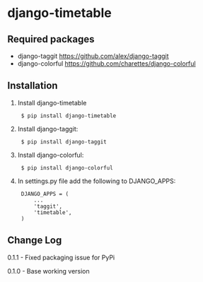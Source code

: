 django-timetable
========================


Required packages
------------------
* django-taggit
    https://github.com/alex/django-taggit
* django-colorful
    https://github.com/charettes/django-colorful


Installation
------------

1. Install django-timetable

        $ pip install django-timetable

2. Install django-taggit:

        $ pip install django-taggit

3. Install django-colorful:

        $ pip install django-colorful

4. In settings.py file add the following to DJANGO_APPS:

        DJANGO_APPS = (
            ...
            'taggit',
            'timetable',
        )


Change Log
----------

0.1.1 - Fixed packaging issue for PyPi

0.1.0 - Base working version
